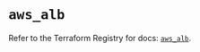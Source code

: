 # `aws_alb`

Refer to the Terraform Registry for docs: [`aws_alb`](https://registry.terraform.io/providers/hashicorp/aws/5.91.0/docs/resources/alb).
